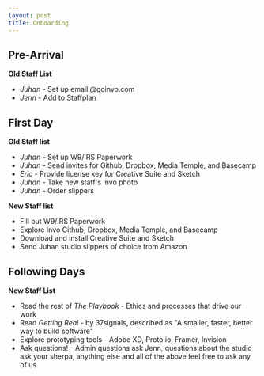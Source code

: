 ```yaml
---
layout: post
title: Onboarding
---
```


## Pre-Arrival
**Old Staff List**
+ *Juhan* - Set up email @goinvo.com
+ *Jenn* - Add to Staffplan 


## First Day
**Old Staff list**
+ *Juhan* - Set up W9/IRS Paperwork
+ *Juhan* - Send invites for Github, Dropbox, Media Temple, and Basecamp
+ *Eric* - Provide license key for Creative Suite and Sketch
+ *Juhan* - Take new staff's Invo photo
+ *Juhan* - Order slippers

**New Staff list**
+ Fill out W9/IRS Paperwork
+ Explore Invo Github, Dropbox, Media Temple, and Basecamp
+ Download and install Creative Suite and Sketch
+ Send Juhan studio slippers of choice from Amazon

## Following Days
**New Staff List**
+ Read the rest of *The Playbook* - Ethics and processes that drive our work
+ Read *Getting Real* - by 37signals, described as "A smaller, faster, better way to build software"
+ Explore prototyping tools - Adobe XD, Proto.io, Framer, Invision
+ Ask questions! - Admin questions ask Jenn, questions about the studio ask your sherpa, anything else and all of the above feel free to ask any of us.
